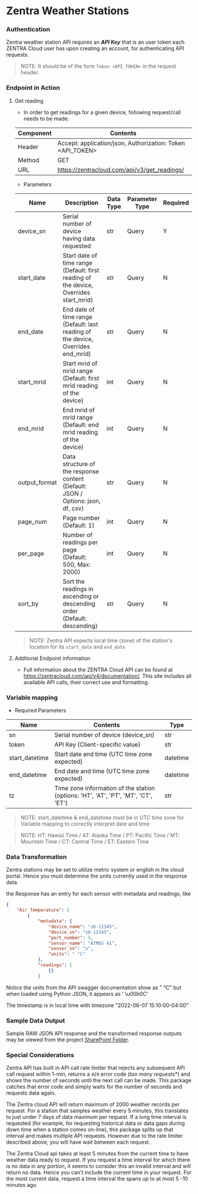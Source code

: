 # Zentra Weather Stations

### Authentication

Zentra weather station API requires an ***API Key*** that is an user token each ZENTRA Cloud user has upon creating an account, for authenticating API requests.

> NOTE: It should be of the form `Token <API_TOKEN>` in the request header.

### Endpoint in Action

1. Get reading

   - In order to get readings for a given device, following request/call needs to be made:

   | Component | Contents                                                   |
   | --------- | ---------------------------------------------------------- |
   | Header    | Accept: application/json, Authorization: Token <API_TOKEN> |
   | Method    | GET                                                        |
   | URL       | https://zentracloud.com/api/v3/get_readings/               |

   - Parameters

   | Name          | Description                                                  | Data Type | Parameter Type | Required |
   | ------------- | ------------------------------------------------------------ | --------- | -------------- | -------- |
   | device_sn     | Serial number of device having data requested                | str       | Query          | Y        |
   | start_date    | Start date of time range (Default: first reading of the device, Overrides start_mrid) | str       | Query          | N        |
   | end_date      | End date of time range (Default: last reading of the device, Overrides end_mrid) | str       | Query          | N        |
   | start_mrid    | Start mrid of mrid range (Default: first mrid reading of the device) | int       | Query          | N        |
   | end_mrid      | End mrid of mrid range (Default: end mrid reading of the device) | int       | Query          | N        |
   | output_format | Data structure of the response content (Default: JSON / Options: json, df, csv) | str       | Query          | N        |
   | page_num      | Page number (Default: 1)                                     | int       | Query          | N        |
   | per_page      | Number of readings per page (Default: 500, Max: 2000)        | int       | Query          | N        |
   | sort_by       | Sort the readings in ascending or descending order (Default: descending) | str       | Query          | N        |
   
   > NOTE: Zentra API expects local time (zone) of the station's location for its `start_date` and `end_date`
   
3. Addtional Endpoint information

   - Full information about the ZENTRA Cloud API can be found at https://zentracloud.com/api/v4/documentation/. This site includes all available API calls, their correct use and formatting.

### Variable mapping

- Required Parameters

| Name           | Contents                                                     | Type     |
| -------------- | ------------------------------------------------------------ | -------- |
| sn             | Serial number of device (device_sn)                          | str      |
| token          | API Key (Client-specific value)                              | str      |
| start_datetime | Start date and time (UTC time zone expected)                 | datetime |
| end_datetime   | End date and time (UTC time zone expected)                   | datetime |
| tz             | Time zone information of the station (options: 'HT', 'AT', 'PT', 'MT', 'CT', 'ET') | str      |

> NOTE: start_datetime & end_datetime must be in UTC time zone for Variable mapping to correctly interpret date and time

> NOTE: HT: Hawaii Time / AT: Alaska Time / PT: Pacific Time / MT: Mountain Time / CT: Central Time / ET: Eastern Time


### Data Transformation

Zentra stations may be set to utilize metric system or english in the cloud 
portal.  Hence you must determine the units currently used in the response
data. 

the Response has an entry for each sensor with metadata and readings, like

```JSON
{
    "Air Temperature": [
        {
            "metadata": {
                "device_name": "z6-12345",
                "device_sn": "z6-12345",
                "port_number": 5,
                "sensor_name": "ATMOS 41",
                "sensor_sn": "x",
                "units": " °C"
            },
            "readings": [
                {}
            ]
```

Notice the units from the API swagger documentation show as " °C" but when loaded
using Python JSON, it appears as ' \\u00b0C'

The timestamp is in local time with timezone "2022-06-07 15:10:00-04:00" 

### Sample Data Output

Sample RAW JSON API response and the transformed response outputs may be viewed from the project [SharePoint Folder](https://michiganstate.sharepoint.com/:f:/r/sites/Geography-EnviroweatherTeam/Shared%20Documents/Data%20on%20Demand/ADS%20ENVWX%20API%20Project/Vendor%20API%20and%20station%20info/Sample%20Weather%20Data%20Output?csf=1&web=1&e=55ky0M).

### Special Considerations

Zentra API has built in API call rate limiter that rejects any subsequent API call request within 1-min, returns a `429` error code (*too many requests**) and shows the number of seconds until the next call can be made.   This package catches that error code and simply waits for the number of seconds and requests data again. 

The Zentra cloud API will return maximum of 2000 weather records per request.  For a station that samples weather every 5 minutes, this translates to just under 7 days of data maximum per request.   If a long time interval is requested (for example, for requesting historical data or data gaps during down time when a station comes on-line), this package splits up that interval and makes multiple API requests.  However due to the rate limiter described above, you will have wait between each request.   

The Zentra Cloud api takes at least 5 minutes from the current time to have weather data ready to request.   If you request a time interval for which there is no data in any portion, it seems to consider this an invalid interval and will return no data.  Hence you can't include the current time in your request.   For the most current data, request a time interval the spans up to at most 5 -10 minutes ago.  

